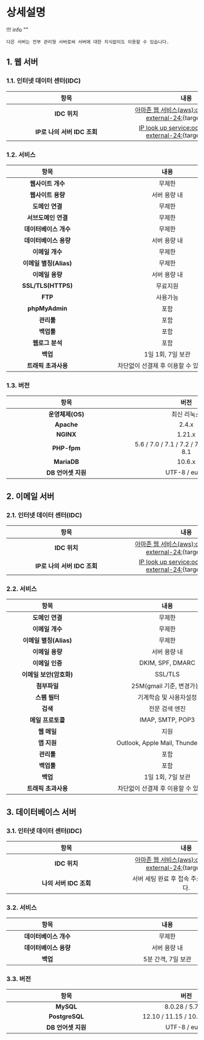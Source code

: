 # 상세설명

!!! info ""

	다은 서버는 전부 관리형 서버로써 서버에 대한 지식없이도 이용할 수 있습니다.

## 1. 웹 서버

### 1.1. 인터넷 데이터 센터(IDC)

| <div style="width: 300px;">항목</div> | <div style="width: 300px;">내용</div> |
| :---:  | :---: |
| **IDC 위치** | [아마존 웹 서비스(aws):octicons-link-external-24:](https://aws.amazon.com/){target=_blank} |
| **IP로 나의 서버 IDC 조회** | [IP look up service:octicons-link-external-24:](https://whatismyipaddress.com/ip-lookup){target=_blank} |

### 1.2. 서비스

| <div style="width: 200px;">항목</div> | <div style="width: 400px;">내용</div> |
| :---:  | :---: |
| **웹사이트 개수** | 무제한 |
| **웹사이트 용량** | 서버 용량 내 |
| **도메인 연결** | 무제한 |
| **서브도메인 연결** | 무제한 |
| **데이터베이스 개수** | 무제한 |
| **데이터베이스 용량** | 서버 용량 내 |
| **이메일 개수** | 무제한 |
| **이메일 별칭(Alias)** | 무제한 |
| **이메일 용량** | 서버 용량 내 |
| **SSL/TLS(HTTPS)** | 무료지원 |
| **FTP** | 사용가능 |
| **phpMyAdmin** | 포함 |
| **관리툴** | 포함 |
| **백업툴** | 포함 |
| **웹로그 분석** | 포함 |
| **백업** | 1일 1회, 7일 보관 |
| **트래픽 초과사용** | 차단없이 선결제 후 이용할 수 있습니다. |

### 1.3. 버전

| <div style="width: 300px;">항목</div> | <div style="width: 300px;">버전</div> |
| :---:  | :---: |
| **운영체제(OS)** | 최신 리눅스 |
| **Apache** | 2.4.x |
| **NGINX** | 1.21.x |
| **PHP-fpm** | 5.6 / 7.0 / 7.1 / 7.2 / 7.3 / 7.4 / 8.0 / 8.1 |
| **MariaDB** | 10.6.x |
| **DB 언어셋 지원** |  UTF-8 / euckr |

## 2. 이메일 서버

### 2.1. 인터넷 데이터 센터(IDC)

| <div style="width: 300px;">항목</div> | <div style="width: 300px;">내용</div> |
| :---:  | :---: |
| **IDC 위치** | [아마존 웹 서비스(aws):octicons-link-external-24:](https://aws.amazon.com/){target=_blank} |
| **IP로 나의 서버 IDC 조회** | [IP look up service:octicons-link-external-24:](https://whatismyipaddress.com/ip-lookup){target=_blank} |

### 2.2. 서비스

| <div style="width: 200px;">항목</div> | <div style="width: 400px;">내용</div> |
| :---:  | :---: |
| **도메인 연결** | 무제한 |
| **이메일 개수** | 무제한 |
| **이메일 별칭(Alias)** | 무제한 |
| **이메일 용량** | 서버 용량 내 |
| **이메일 인증** | DKIM, SPF, DMARC |
| **이메일 보안(암호화)** | SSL/TLS |
| **첨부파일** | 25M(gmail 기준, 변경가능) |
| **스팸 필터** | 기계학습 및 사용자설정 |
| **검색** | 전문 검색 엔진 |
| **메일 프로토콜** | IMAP, SMTP, POP3 |
| **웹 메일** | 지원 |
| **앱 지원** | Outlook, Apple Mail, Thunderbird 등 |
| **관리툴** | 포함 |
| **백업툴** | 포함 |
| **백업** | 1일 1회, 7일 보관 |
| **트래픽 초과사용** | 차단없이 선결제 후 이용할 수 있습니다. |

## 3. 데이터베이스 서버

### 3.1. 인터넷 데이터 센터(IDC)

| <div style="width: 300px;">항목</div> | <div style="width: 300px;">내용</div> |
| :---:  | :---: |
| **IDC 위치** | [아마존 웹 서비스(aws):octicons-link-external-24:](https://aws.amazon.com/){target=_blank} |
| **나의 서버 IDC 조회** | 서버 세팅 완료 후 접속 주소로 알 수 있습니다. |

### 3.2. 서비스

| <div style="width: 200px;">항목</div> | <div style="width: 400px;">내용</div> |
| :---:  | :---: |
| **데이터베이스 개수** | 무제한 |
| **데이터베이스 용량** | 서버 용량 내 |
| **백업** | 5분 간격, 7일 보관 |

### 3.3. 버전

| <div style="width: 300px;">항목</div> | <div style="width: 300px;">버전</div> |
| :---:  | :---: |
| **MySQL** | 8.0.28 / 5.7.37 |
| **PostgreSQL** | 12.10 / 11.15 / 10.20 / 9.6.24|
| **DB 언어셋 지원** |  UTF-8 / euckr |
